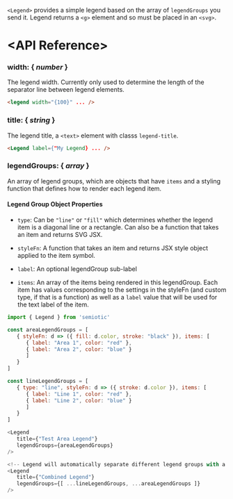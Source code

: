 `<Legend>` provides a simple legend based on the array of `legendGroups` you send it. Legend returns a `<g>` element and so must be placed in an `<svg>`.

# &lt;API Reference>

### width: { _number_ }

The legend width. Currently only used to determine the length of the separator line between legend elements.

```html
<legend width="{100}" ... />
```

### title: { _string_ }

The legend title, a `<text>` element with classs `legend-title`.

```html
<Legend label={"My Legend} ... />
```

### legendGroups: { _array_ }

An array of legend groups, which are objects that have `items` and a styling function that defines how to render each legend item.

#### Legend Group Object Properties

- `type`: Can be `"line"` or `"fill"` which determines whether the legend item is a diagonal line or a rectangle. Can also be a function that takes an item and returns SVG JSX.

- `styleFn`: A function that takes an item and returns JSX style object applied to the item symbol.

- `label`: An optional legendGroup sub-label

- `items`: An array of the items being rendered in this legendGroup. Each item has values corresponding to the settings in the styleFn (and custom type, if that is a function) as well as a `label` value that will be used for the text label of the item.

```js
import { Legend } from 'semiotic'

const areaLegendGroups = [
   { styleFn: d => ({ fill: d.color, stroke: "black" }), items: [
      { label: "Area 1", color: "red" },
      { label: "Area 2", color: "blue" }
      ]
   }
]

const lineLegendGroups = [
   { type: "line", styleFn: d => ({ stroke: d.color }), items: [
      { label: "Line 1", color: "red" },
      { label: "Line 2", color: "blue" }
      ]
   }
]

<Legend
   title={"Test Area Legend"}
   legendGroups={areaLegendGroups}
/>

<!-- Legend will automatically separate different legend groups with a thin line --!>
<Legend
   title={"Combined Legend"}
   legendGroups={[ ...lineLegendGroups, ...areaLegendGroups ]}
/>
```

